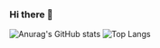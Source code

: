### Hi there 👋

<!--
**AAlbarqi/AAlbarqi** is a ✨ _special_ ✨ repository because its `README.md` (this file) appears on your GitHub profile.

Here are some ideas to get you started:

- 🔭 I’m currently working on ...
- 🌱 I’m currently learning ...
- 👯 I’m looking to collaborate on ...
- 🤔 I’m looking for help with ...
- 💬 Ask me about ...
- 📫 How to reach me: ...
- 😄 Pronouns: ...
- ⚡ Fun fact: ...
-->

![Anurag's GitHub stats](https://github-readme-stats.vercel.app/api?username=aalbarqi&count_private=true&show_icons=true&theme=radical)
![Top Langs](https://github-readme-stats.vercel.app/api/top-langs/?username=aalbarqi&layout=compact)
